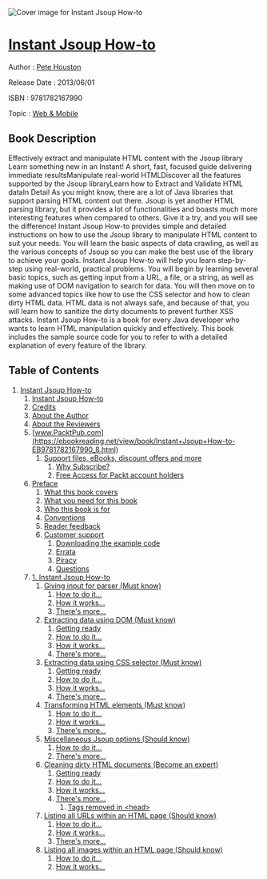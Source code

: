 ![Cover image for Instant Jsoup How-to](https://imgdetail.ebookreading.net/cover/cover/web_mobile/EB9781782167990.jpg)

[Instant Jsoup How-to](https://ebookreading.net/view/book/Instant+Jsoup+How-to-EB9781782167990_1.html "Instant Jsoup How-to")
====================================================================================================================

Author : [Pete Houston](https://ebookreading.net/search/author/Pete+Houston)

Release Date : 2013/06/01

ISBN : 9781782167990

Topic : [Web & Mobile](https://ebookreading.net/search/category/web-mobile)

Book Description
-----------------

Effectively extract and manipulate HTML content with the Jsoup library
Learn something new in an Instant! A short, fast, focused guide delivering immediate resultsManipulate real-world HTMLDiscover all the features supported by the Jsoup libraryLearn how to Extract and Validate HTML dataIn Detail
As you might know, there are a lot of Java libraries that support parsing HTML content out there. Jsoup is yet another HTML parsing library, but it provides a lot of functionalities and boasts much more interesting features when compared to others. Give it a try, and you will see the difference!
Instant Jsoup How-to provides simple and detailed instructions on how to use the Jsoup library to manipulate HTML content to suit your needs. You will learn the basic aspects of data crawling, as well as the various concepts of Jsoup so you can make the best use of the library to achieve your goals.
Instant Jsoup How-to will help you learn step-by-step using real-world, practical problems. You will begin by learning several basic topics, such as getting input from a URL, a file, or a string, as well as making use of DOM navigation to search for data. You will then move on to some advanced topics like how to use the CSS selector and how to clean dirty HTML data. HTML data is not always safe, and because of that, you will learn how to sanitize the dirty documents to prevent further XSS attacks.
Instant Jsoup How-to is a book for every Java developer who wants to learn HTML manipulation quickly and effectively. This book includes the sample source code for you to refer to with a detailed explanation of every feature of the library.
              
Table of Contents
-----------------

1. [Instant Jsoup How-to](https://ebookreading.net/view/book/Instant+Jsoup+How-to-EB9781782167990_3.html)
    1. [Instant Jsoup How-to](https://ebookreading.net/view/book/Instant+Jsoup+How-to-EB9781782167990_4.html)
    1. [Credits](https://ebookreading.net/view/book/Instant+Jsoup+How-to-EB9781782167990_5.html)
    1. [About the Author](https://ebookreading.net/view/book/Instant+Jsoup+How-to-EB9781782167990_6.html)
    1. [About the Reviewers](https://ebookreading.net/view/book/Instant+Jsoup+How-to-EB9781782167990_7.html)
    1. [www.PacktPub.com](https://ebookreading.net/view/book/Instant+Jsoup+How-to-EB9781782167990_8.html)
        1. [Support files, eBooks, discount offers and more](https://ebookreading.net/view/book/Instant+Jsoup+How-to-EB9781782167990_8.html#ch00lvl1sec01)
            1. [Why Subscribe?](https://ebookreading.net/view/book/Instant+Jsoup+How-to-EB9781782167990_8.html#ch00lvl2sec01)
            1. [Free Access for Packt account holders](https://ebookreading.net/view/book/Instant+Jsoup+How-to-EB9781782167990_8.html#ch00lvl2sec02)
    1. [Preface](https://ebookreading.net/view/book/Instant+Jsoup+How-to-EB9781782167990_9.html)
        1. [What this book covers](https://ebookreading.net/view/book/Instant+Jsoup+How-to-EB9781782167990_9.html#ch00lvl1sec02)
        1. [What you need for this book](https://ebookreading.net/view/book/Instant+Jsoup+How-to-EB9781782167990_10.html)
        1. [Who this book is for](https://ebookreading.net/view/book/Instant+Jsoup+How-to-EB9781782167990_11.html)
        1. [Conventions](https://ebookreading.net/view/book/Instant+Jsoup+How-to-EB9781782167990_12.html)
        1. [Reader feedback](https://ebookreading.net/view/book/Instant+Jsoup+How-to-EB9781782167990_13.html)
        1. [Customer support](https://ebookreading.net/view/book/Instant+Jsoup+How-to-EB9781782167990_14.html)
            1. [Downloading the example code](https://ebookreading.net/view/book/Instant+Jsoup+How-to-EB9781782167990_14.html#ch00lvl2sec03)
            1. [Errata](https://ebookreading.net/view/book/Instant+Jsoup+How-to-EB9781782167990_14.html#ch00lvl2sec04)
            1. [Piracy](https://ebookreading.net/view/book/Instant+Jsoup+How-to-EB9781782167990_14.html#ch00lvl2sec05)
            1. [Questions](https://ebookreading.net/view/book/Instant+Jsoup+How-to-EB9781782167990_14.html#ch00lvl2sec06)
    1. [1. Instant Jsoup How-to](https://ebookreading.net/view/book/Instant+Jsoup+How-to-EB9781782167990_15.html)
        1. [Giving input for parser (Must know)](https://ebookreading.net/view/book/Instant+Jsoup+How-to-EB9781782167990_15.html#ch01lvl1sec08)
            1. [How to do it...](https://ebookreading.net/view/book/Instant+Jsoup+How-to-EB9781782167990_15.html#ch01lvl2sec07)
            1. [How it works...](https://ebookreading.net/view/book/Instant+Jsoup+How-to-EB9781782167990_15.html#ch01lvl2sec08)
            1. [There&#39;s more...](https://ebookreading.net/view/book/Instant+Jsoup+How-to-EB9781782167990_15.html#ch01lvl2sec09)
        1. [Extracting data using DOM (Must know)](https://ebookreading.net/view/book/Instant+Jsoup+How-to-EB9781782167990_16.html)
            1. [Getting ready](https://ebookreading.net/view/book/Instant+Jsoup+How-to-EB9781782167990_16.html#ch01lvl2sec10)
            1. [How to do it...](https://ebookreading.net/view/book/Instant+Jsoup+How-to-EB9781782167990_16.html#ch01lvl2sec11)
            1. [How it works...](https://ebookreading.net/view/book/Instant+Jsoup+How-to-EB9781782167990_16.html#ch01lvl2sec12)
            1. [There&#39;s more...](https://ebookreading.net/view/book/Instant+Jsoup+How-to-EB9781782167990_16.html#ch01lvl2sec13)
        1. [Extracting data using CSS selector (Must know)](https://ebookreading.net/view/book/Instant+Jsoup+How-to-EB9781782167990_17.html)
            1. [Getting ready](https://ebookreading.net/view/book/Instant+Jsoup+How-to-EB9781782167990_17.html#ch01lvl2sec14)
            1. [How to do it...](https://ebookreading.net/view/book/Instant+Jsoup+How-to-EB9781782167990_17.html#ch01lvl2sec15)
            1. [How it works...](https://ebookreading.net/view/book/Instant+Jsoup+How-to-EB9781782167990_17.html#ch01lvl2sec16)
            1. [There&#39;s more...](https://ebookreading.net/view/book/Instant+Jsoup+How-to-EB9781782167990_17.html#ch01lvl2sec17)
        1. [Transforming HTML elements (Must know)](https://ebookreading.net/view/book/Instant+Jsoup+How-to-EB9781782167990_18.html)
            1. [How to do it...](https://ebookreading.net/view/book/Instant+Jsoup+How-to-EB9781782167990_18.html#ch01lvl2sec18)
            1. [How it works...](https://ebookreading.net/view/book/Instant+Jsoup+How-to-EB9781782167990_18.html#ch01lvl2sec19)
            1. [There&#39;s more...](https://ebookreading.net/view/book/Instant+Jsoup+How-to-EB9781782167990_18.html#ch01lvl2sec20)
        1. [Miscellaneous Jsoup options (Should know)](https://ebookreading.net/view/book/Instant+Jsoup+How-to-EB9781782167990_19.html)
            1. [How to do it...](https://ebookreading.net/view/book/Instant+Jsoup+How-to-EB9781782167990_19.html#ch01lvl2sec21)
            1. [There&#39;s more...](https://ebookreading.net/view/book/Instant+Jsoup+How-to-EB9781782167990_19.html#ch01lvl2sec22)
        1. [Cleaning dirty HTML documents (Become an expert)](https://ebookreading.net/view/book/Instant+Jsoup+How-to-EB9781782167990_20.html)
            1. [Getting ready](https://ebookreading.net/view/book/Instant+Jsoup+How-to-EB9781782167990_20.html#ch01lvl2sec23)
            1. [How to do it...](https://ebookreading.net/view/book/Instant+Jsoup+How-to-EB9781782167990_20.html#ch01lvl2sec24)
            1. [How it works...](https://ebookreading.net/view/book/Instant+Jsoup+How-to-EB9781782167990_20.html#ch01lvl2sec25)
            1. [There&#39;s more...](https://ebookreading.net/view/book/Instant+Jsoup+How-to-EB9781782167990_20.html#ch01lvl2sec26)
                1. [Tags removed in &lt;head&gt;](https://ebookreading.net/view/book/Instant+Jsoup+How-to-EB9781782167990_20.html#ch01lvl3sec01)
        1. [Listing all URLs within an HTML page (Should know)](https://ebookreading.net/view/book/Instant+Jsoup+How-to-EB9781782167990_21.html)
            1. [How to do it...](https://ebookreading.net/view/book/Instant+Jsoup+How-to-EB9781782167990_21.html#ch01lvl2sec27)
            1. [How it works...](https://ebookreading.net/view/book/Instant+Jsoup+How-to-EB9781782167990_21.html#ch01lvl2sec28)
            1. [There&#39;s more...](https://ebookreading.net/view/book/Instant+Jsoup+How-to-EB9781782167990_21.html#ch01lvl2sec29)
        1. [Listing all images within an HTML page (Should know)](https://ebookreading.net/view/book/Instant+Jsoup+How-to-EB9781782167990_22.html)
            1. [How to do it...](https://ebookreading.net/view/book/Instant+Jsoup+How-to-EB9781782167990_22.html#ch01lvl2sec30)
            1. [How it works...](https://ebookreading.net/view/book/Instant+Jsoup+How-to-EB9781782167990_22.html#ch01lvl2sec31)
